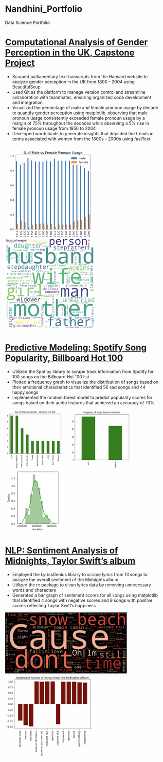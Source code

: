 # Nandhini_Portfolio
Data Science Portfolio

# [Computational Analysis of Gender Perception in the UK, Capstone Project](https://github.com/niranjanadeshpande/hansardscraping)

- Scraped parliamentary text transcripts from the Hansard website to analyze gender perception in the UK from 1800 – 2004 using BeautifulSoup
- Used Git as the platform to manage version control and streamline collaboration with teammates, ensuring organized code development and integration
- Visualized the percentage of male and female pronoun usage by decade to quantify gender perception using matplotlib, observing that male pronoun usage consistently exceeded female pronoun usage by a margin of 75% throughout the decades while observing a 5% rise in female pronoun usage from 1950 to 2004
- Developed wordclouds to generate insights that depicted the trends in terms associated with women from the 1800s – 2000s using fastText

<img src="images/Screen%20Shot%202023-10-17%20at%209.47.22%20PM.png" width="300" height="300">&nbsp;&nbsp;&nbsp;
<img src="images/Screen%20Shot%202023-10-17%20at%2010.15.17%20PM.png" width="300" height="300">&nbsp;&nbsp;&nbsp;

# [Predictive Modeling: Spotify Song Popularity, Billboard Hot 100](https://github.com/nandhinishankarl/Nandhini_Portfolio/blob/main/Spotify_Billboard_Hot_100.ipynb)

- Utilized the Spotipy library to scrape track information from Spotify for 100 songs on the Billboard Hot 100 list
- Plotted a frequency graph to visualize the distribution of songs based on their emotional characteristics that identified 56 sad songs and 44 happy songs
- Implemented the random forest model to predict popularity scores for songs based on their audio features that achieved an accuracy of 70%

<img src="images/Screen%20Shot%202023-03-06%20at%2011.11.19%20AM.png" width="200" height="200">&nbsp;&nbsp;&nbsp;
<img src="images/Screen%20Shot%202023-03-06%20at%2011.14.27%20AM.png" width="200" height="200">&nbsp;&nbsp;&nbsp;
<img src="images/Screen%20Shot%202023-03-06%20at%2011.17.01%20AM.png" width="200" height="200">&nbsp;&nbsp;&nbsp;

# [NLP: Sentiment Analysis of Midnights, Taylor Swift’s album](https://github.com/nandhinishankarl/Sentiment-Analysis-Projects/blob/main/Midnights%20Sentiment%20Analysis%20-3.ipynb)

- Employed the LyricsGenius library to scrape lyrics from 13 songs to analyze the overall sentiment of the Midnights album
- Utilized the re package to clean lyrics data by removing unnecessary words and characters
- Generated a bar graph of sentiment scores for all songs using matplotlib that identified 4 songs with negative scores and 9 songs with positive scores reflecting Taylor Swift’s happiness

<img src="images/Screen%20Shot%202023-01-12%20at%2012.23.24%20PM.png" width="400">&nbsp;&nbsp;&nbsp;
<img src="images/Screen%20Shot%202023-01-12%20at%2012.23.41%20PM.png" width="300">&nbsp;&nbsp;&nbsp;
